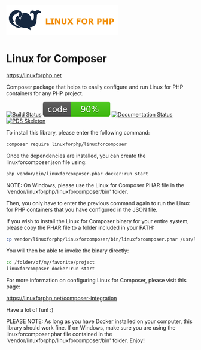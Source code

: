 # [![Linux for PHP Banner](docs/images/logo.png)](https://linuxforphp.net/)
# Linux for Composer

https://linuxforphp.net

Composer package that helps to easily configure and run Linux for PHP containers for any PHP project.

[![Build Status](https://travis-ci.org/linuxforphp/linuxforcomposer.svg?branch=master)](https://travis-ci.org/linuxforphp/linuxforcomposer)
[![Coverage Status](docs/images/code_coverage.svg)](https://github.com/linuxforphp/linuxforcomposer)
[![Documentation Status](https://readthedocs.org/projects/linux-for-composer/badge/?version=latest)](https://linux-for-composer.readthedocs.io/en/latest/?badge=latest)
[![PDS Skeleton](https://img.shields.io/badge/pds-skeleton-blue.svg?style=flat-square)](https://github.com/php-pds/skeleton)

To install this library, please enter the following command:
```bash
composer require linuxforphp/linuxforcomposer
```

Once the dependencies are installed, you can create the linuxforcomposer.json file using:
```bash
php vendor/bin/linuxforcomposer.phar docker:run start
```

NOTE: On Windows, please use the Linux for Composer PHAR file in the 'vendor/linuxforphp/linuxforcomposer/bin' folder.

Then, you only have to enter the previous command again to run the Linux for PHP containers that you have configured in the JSON file.

If you wish to install the Linux for Composer binary for your entire system, please copy the PHAR file to a folder included in your PATH:
```bash
cp vendor/linuxforphp/linuxforcomposer/bin/linuxforcomposer.phar /usr/local/bin/linuxforcomposer
```

You will then be able to invoke the binary directly:
```bash
cd /folder/of/my/favorite/project
linuxforcomposer docker:run start
```

For more information on configuring Linux for Composer, please visit this page:

https://linuxforphp.net/composer-integration

Have a lot of fun! :)

PLEASE NOTE: As long as you have [Docker](https://www.docker.com/) installed on your computer, this library should work fine.
If on Windows, make sure you are using the linuxforcomposer.phar file contained in the 'vendor/linuxforphp/linuxforcomposer/bin' folder.
Enjoy!
